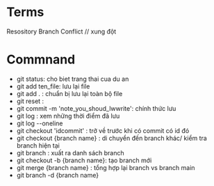 # Terms
Resository
Branch
Conflict // xung đột

# Commnand
- git status: cho biet trang thai cua du an
- git add ten_file: lưu lại file
- git add . : chuẩn bị lưu lại toàn bộ file
- git reset : 
- git commit -m 'note_you_shoud_lwwrite': chính thức lưu
- git log     : xem những thời điểm đã lưu
- git log --oneline
- git checkout 'idcommit' : trở về trước khi có commit có id đó
- git checkout {branch name} : di chuyển đến branch khác/ kiểm tra branch hiện tại
- git branch : xuất ra danh sách branch
- git checkout -b {branch name}: tạo branch mới
- git merge {branch name} : tổng hợp lại branch vs branch main
- git branch -d {branch name}